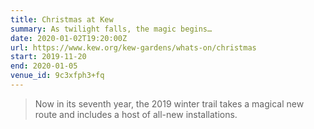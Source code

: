 ```yaml
---
title: Christmas at Kew
summary: As twilight falls, the magic begins…
date: 2020-01-02T19:20:00Z
url: https://www.kew.org/kew-gardens/whats-on/christmas
start: 2019-11-20
end: 2020-01-05
venue_id: 9c3xfph3+fq
---
```

> Now in its seventh year, the 2019 winter trail takes a magical new route and includes a host of all-new installations.
